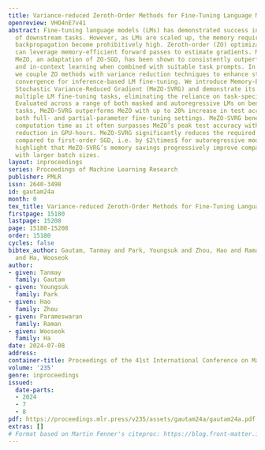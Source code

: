 ```yaml
---
title: Variance-reduced Zeroth-Order Methods for Fine-Tuning Language Models
openreview: VHO4nE7v41
abstract: Fine-tuning language models (LMs) has demonstrated success in a wide array
  of downstream tasks. However, as LMs are scaled up, the memory requirements for
  backpropagation become prohibitively high. Zeroth-order (ZO) optimization methods
  can leverage memory-efficient forward passes to estimate gradients. More recently,
  MeZO, an adaptation of ZO-SGD, has been shown to consistently outperform zero-shot
  and in-context learning when combined with suitable task prompts. In this work,
  we couple ZO methods with variance reduction techniques to enhance stability and
  convergence for inference-based LM fine-tuning. We introduce Memory-Efficient Zeroth-Order
  Stochastic Variance-Reduced Gradient (MeZO-SVRG) and demonstrate its efficacy across
  multiple LM fine-tuning tasks, eliminating the reliance on task-specific prompts.
  Evaluated across a range of both masked and autoregressive LMs on benchmark GLUE
  tasks, MeZO-SVRG outperforms MeZO with up to 20% increase in test accuracies in
  both full- and partial-parameter fine-tuning settings. MeZO-SVRG benefits from reduced
  computation time as it often surpasses MeZO’s peak test accuracy with a $2\times$
  reduction in GPU-hours. MeZO-SVRG significantly reduces the required memory footprint
  compared to first-order SGD, i.e. by $2\times$ for autoregressive models. Our experiments
  highlight that MeZO-SVRG’s memory savings progressively improve compared to SGD
  with larger batch sizes.
layout: inproceedings
series: Proceedings of Machine Learning Research
publisher: PMLR
issn: 2640-3498
id: gautam24a
month: 0
tex_title: Variance-reduced Zeroth-Order Methods for Fine-Tuning Language Models
firstpage: 15180
lastpage: 15208
page: 15180-15208
order: 15180
cycles: false
bibtex_author: Gautam, Tanmay and Park, Youngsuk and Zhou, Hao and Raman, Parameswaran
  and Ha, Wooseok
author:
- given: Tanmay
  family: Gautam
- given: Youngsuk
  family: Park
- given: Hao
  family: Zhou
- given: Parameswaran
  family: Raman
- given: Wooseok
  family: Ha
date: 2024-07-08
address:
container-title: Proceedings of the 41st International Conference on Machine Learning
volume: '235'
genre: inproceedings
issued:
  date-parts:
  - 2024
  - 7
  - 8
pdf: https://proceedings.mlr.press/v235/assets/gautam24a/gautam24a.pdf
extras: []
# Format based on Martin Fenner's citeproc: https://blog.front-matter.io/posts/citeproc-yaml-for-bibliographies/
---
```

